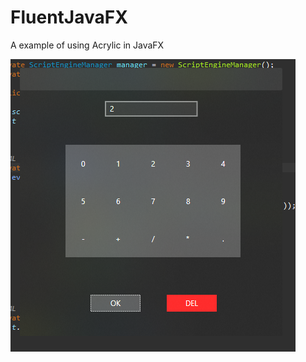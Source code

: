 # FluentJavaFX

A example of using Acrylic in JavaFX

![a](https://github.com/Peticali/FluentJavaFX/blob/main/img.png?raw=true)
